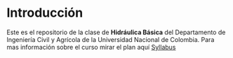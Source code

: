 # Introducción
Este es el repositorio de la clase de **Hidráulica Básica** del Departamento de Ingeniería Civil y Agrícola de la Universidad Nacional de Colombia. Para mas información sobre el curso mirar el plan aquí [Syllabus](https://lamhydro.github.io/basicHydraulics/index.html)






